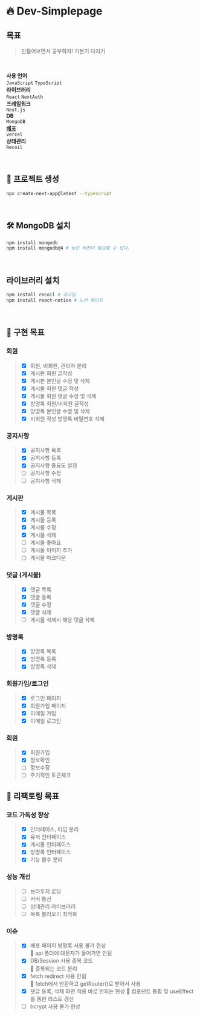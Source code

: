 # 🔥 Dev-Simplepage

## 목표

> 만들어보면서 공부하자!
> 기본기 다지기

<br>

**사용 언어**<br>
`JavaScript` `TypeScript`<br>
**라이브러리**<br>
`React` `NextAuth`<br>
**프레임워크**<br>
`Next.js`<br>
**DB**<br>
`MongoDB`<br>
[**배포**](https://dev-simplepage.vercel.app/)<br>
`vercel`<br>
**상태관리**<br>
`Recoil`

<br>

## 📂 프로젝트 생성

```bash
npx create-next-app@latest --typescript
```

<br>

## 🛠️ MongoDB 설치

```bash
npm install mongodb
npm install mongodb@4 # 낮은 버전이 필요할 수 있다.
```

<br>

## 라이브러리 설치

```bash
npm install recoil # 리코일
npm install react-notion # 노션 페이지
```

<br>

## 🎯 구현 목표

### 회원

> - [x] 회원, 비회원, 관리자 분리
> - [x] 게시판 회원 글작성
> - [x] 게시판 본인글 수정 및 삭제
> - [x] 게시물 회원 댓글 작성
> - [x] 게시물 회원 댓글 수정 및 삭제
> - [x] 방명록 회원/비회원 글작성
> - [x] 방명록 본인글 수정 및 삭제
> - [x] 비회원 작성 방명록 비밀번호 삭제

### 공지사항

> - [x] 공지사항 목록
> - [x] 공지사항 등록
> - [x] 공지사항 중요도 설정
> - [ ] 공지사항 수정
> - [ ] 공지사항 삭제

### 게시판

> - [x] 게시물 목록
> - [x] 게시물 등록
> - [x] 게시물 수정
> - [x] 게시물 삭제
> - [ ] 게시물 좋아요
> - [ ] 게시물 이미지 추가
> - [ ] 게시물 마크다운

### 댓글 (게시물)

> - [x] 댓글 목록
> - [x] 댓글 등록
> - [x] 댓글 수정
> - [x] 댓글 삭제
> - [ ] 게시물 삭제시 해당 댓글 삭제

### 방명록

> - [x] 방명록 목록
> - [x] 방명록 등록
> - [x] 방명록 삭제

### 회원가입/로그인

> - [x] 로그인 페이지
> - [x] 회원가입 페이지
> - [x] 이메일 가입
> - [x] 이메일 로그인

### 회원

> - [x] 회원가입
> - [x] 정보확인
> - [ ] 정보수정
> - [ ] 주기적인 토큰체크

## 🎯 리팩토링 목표

### 코드 가독성 향상

> - [x] 인터페이스, 타입 분리
> - [x] 유저 인터페이스
> - [x] 게시물 인터페이스
> - [x] 방명록 인터페이스
> - [x] 기능 함수 분리

### 성능 개선

> - [ ] 브라우저 로딩
> - [ ] 서버 통신
> - [ ] 상태관리 라이브러리
> - [ ] 목록 불러오기 최적화

### 이슈

> - [x] 배포 페이지 방명록 사용 불가 현상<br>
>       🧨 api 폴더에 대문자가 들어가면 안됨
> - [x] DB/Session 사용 중복 코드<br>
>       🧨 중복되는 코드 분리
> - [x] fetch redirect 사용 안됨<br>
>       🧨 fetch에서 반환하고 getRouter()로 받아서 사용
> - [x] 댓글 등록, 삭제 화면 적용 바로 안되는 현상
>       🧨 컴포넌트 통합 및 useEffect를 통한 리스트 갱신
> - [ ] bcrypt 사용 불가 현상
